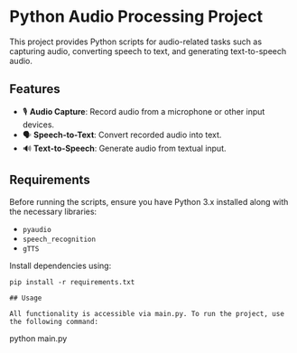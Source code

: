 # Python Audio Processing Project

This project provides Python scripts for audio-related tasks such as capturing audio, converting speech to text, and generating text-to-speech audio.

## Features
- 🎙 **Audio Capture**: Record audio from a microphone or other input devices.
- 🗣 **Speech-to-Text**: Convert recorded audio into text.
- 🔊 **Text-to-Speech**: Generate audio from textual input.

## Requirements
Before running the scripts, ensure you have Python 3.x installed along with the necessary libraries:

- `pyaudio`
- `speech_recognition`
- `gTTS`

Install dependencies using:
```
pip install -r requirements.txt

## Usage

All functionality is accessible via main.py. To run the project, use the following command:
```
python main.py



